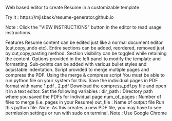 Web based editor to create Resume in a customizable template

Try it : https://mjisback/resume-generator.github.io

Note : Click the "VIEW INSTRUCTIONS" button in the editor to read usage instructions.

Features
Resume content can be edited just like a normal document editor (cut,copy,undo etc).
Entire sections can be added, reordered, removed just by cut,copy,pasting method.
Section visibility can be toggled while retaining the content.
Options provided in the left panel to modify the template and formatting.
Sub-points can be added with various bullet styles and adjustable indentation.
Script provided to merge multiple pages and compress the PDF.
Using the merge & compress script
You must be able to run python file on your system for this.
Save the individual pages in PDF format with name 1.pdf , 2.pdf
Download the compress_pdf.py file and open it in a text editor.
Set the following variables :
dir_path : Directory path where you saved the PDFs for individual page
num_of_pages : Number of files to merge (i.e. pages in your Resume)
out_file : Name of output file
Run this python file.
Note: As this creates a new PDF file, you may have to see permission settings or run with sudo on terminal.
Note : Use Google Chrome
